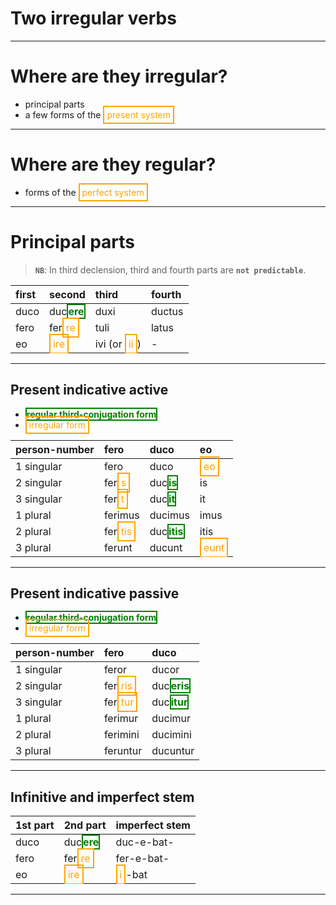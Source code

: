 # Two irregular verbs

---

# Where are they irregular?

- principal parts
- a few forms of the *present system*

---

# Where are they regular?

- forms of the *perfect system*


---


# Principal parts


> `NB`: In third declension, third and fourth parts are `not predictable`.

| first | second     | third     | fourth     |
| :------------- | :------------- |  :-------------      |  :-------------  |
| duco       | duc**ere**       | duxi | ductus |
| fero |  fer*re* | tuli | latus |
| eo | *ire* | ivi (or *ii*) | - |

<style scoped>
  code {  font-weight: bold; }
  strong {
      color: green;
      border-style: solid;
      border-width: 2px;
  }
  em {

    font-style: normal;

    color: orange;
    border-style: solid;
    border-width: 2px;
    padding: 4px;
  }
</style>

---



## Present indicative active



- **regular third-conjugation form**
- *irregular form*

| person-number | fero     | duco  | eo |
| :------------- | :------------- | :------------- | :------------- |
| 1 singular       | fero       | duco | *eo* |
| 2 singular       | fer*s*       | duc**is** | is |
| 3 singular       | fer*t*       | duc**it** |  it |
| 1 plural       | ferimus      | ducimus | imus |
| 2 plural       | fer*tis*       | duc**itis** | itis |
| 3 plural       | ferunt       | ducunt | *eunt* |



<style scoped>
  strong {
      color: green;
      border-style: solid;
      border-width: 2px;
  }
  em {

    font-style: normal;

    color: orange;
    border-style: solid;
    border-width: 2px;
    padding: 4px;
  }
</style>

---


## Present indicative passive

- **regular third-conjugation form**
- *irregular form*

| person-number | fero     | duco  |
| :------------- | :------------- | :------------- |
| 1 singular       | feror       | ducor |
| 2 singular       | fer*ris*       | duc**eris** |
| 3 singular       | fer*tur*       | duc**itur** |
| 1 plural       | ferimur      | ducimur |
| 2 plural       | ferimini       | ducimini|
| 3 plural       | feruntur       | ducuntur |



<style scoped>
  strong {
      color: green;
      border-style: solid;
      border-width: 2px;
  }
  em {

    font-style: normal;

    color: orange;
    border-style: solid;
    border-width: 2px;
    padding: 4px;
  }
</style>


---

## Infinitive and imperfect stem

| 1st part | 2nd part     | imperfect stem |
| :------------- | :------------- | :------------- |
| duco       | duc**ere**       |  duc-e-bat- |
| fero | fer*re* | fer-e-bat- |
| eo | *ire* | *i*-bat






<style scoped>
  strong {
      color: green;
      border-style: solid;
      border-width: 2px;
  }
  em {

    font-style: normal;

    color: orange;
    border-style: solid;
    border-width: 2px;
    padding: 4px;
  }
</style>

---
